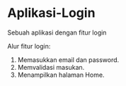  # Aplikasi-Login
Sebuah aplikasi dengan fitur login

Alur fitur login:
1. Memasukkan email dan password.
2. Memvalidasi masukan.
3. Menampilkan halaman Home.
